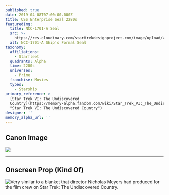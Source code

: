 ```yaml
---
published: true
date: 2019-04-08T07:00:00.000Z
title: USS Enterprise Seal 2280s
featuredImg:
  title: NCC-1701-A Seal
  src: >-
    https://res.cloudinary.com/startrekdesignproject-com/image/upload/v1554860407/NCC-1701-A_Seal.png
  alt: NCC-1701-A Ship's Formal Seal
taxonomy:
  affiliations:
    - Starfleet
  quadrants: Alpha
  time: 2200s
  universes:
    - Prime
  franchise: Movies
  types:
    - Starship
primary_reference: >
  [Star Trek VI: The Undiscovered
  Country](https://memory-alpha.fandom.com/wiki/Star_Trek_VI:_The_Undiscovered_Country
  "Star Trek VI: The Undiscovered Country")
designer: ''
memory_alpha_url: ''
---
```


## Canon Image

![](https://res.cloudinary.com/startrekdesignproject-com/image/upload/v1554783990/NCC-1701-AEnterpriseSeal.jpg)

***

## Onscreen Prop (Kind Of)

![Very similar to a blanket that director Nicholas Meyers had produced for the film crew on Star Trek: The Undiscovered Country.](https://res.cloudinary.com/startrekdesignproject-com/image/upload/v1554783990/NCC-1701-ASealProp.jpg "Very similar to a blanket that director Nicholas Meyers had produced for the film crew on Star Trek: The Undiscovered Country.")
